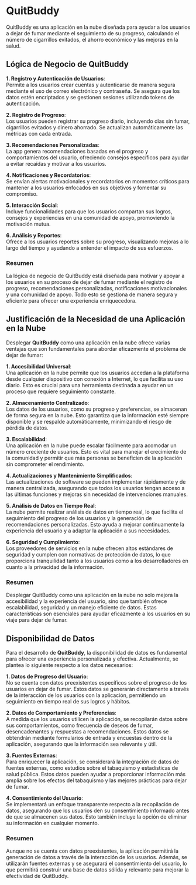 # QuitBuddy
QuitBuddy es una aplicación en la nube diseñada para ayudar a los usuarios a dejar de fumar mediante el seguimiento de su progreso, calculando el número de cigarrillos evitados, el ahorro económico y las mejoras en la salud.

## Lógica de Negocio de QuitBuddy

**1. Registro y Autenticación de Usuarios**:  
   Permite a los usuarios crear cuentas y autenticarse de manera segura mediante el uso de correo electrónico y contraseña. Se asegura que los datos estén encriptados y se gestionen sesiones utilizando tokens de autenticación.

**2. Registro de Progreso**:  
   Los usuarios pueden registrar su progreso diario, incluyendo días sin fumar, cigarrillos evitados y dinero ahorrado. Se actualizan automáticamente las métricas con cada entrada.

**3. Recomendaciones Personalizadas**:  
   La app genera recomendaciones basadas en el progreso y comportamientos del usuario, ofreciendo consejos específicos para ayudar a evitar recaídas y motivar a los usuarios.

**4. Notificaciones y Recordatorios**:  
   Se envían alertas motivacionales y recordatorios en momentos críticos para mantener a los usuarios enfocados en sus objetivos y fomentar su compromiso.

**5. Interacción Social**:  
   Incluye funcionalidades para que los usuarios compartan sus logros, consejos y experiencias en una comunidad de apoyo, promoviendo la motivación mutua.

**6. Análisis y Reportes**:  
   Ofrece a los usuarios reportes sobre su progreso, visualizando mejoras a lo largo del tiempo y ayudando a entender el impacto de sus esfuerzos.

### Resumen
La lógica de negocio de QuitBuddy está diseñada para motivar y apoyar a los usuarios en su proceso de dejar de fumar mediante el registro de progreso, recomendaciones personalizadas, notificaciones motivacionales y una comunidad de apoyo. Todo esto se gestiona de manera segura y eficiente para ofrecer una experiencia enriquecedora.


## Justificación de la Necesidad de una Aplicación en la Nube

Desplegar **QuitBuddy** como una aplicación en la nube ofrece varias ventajas que son fundamentales para abordar eficazmente el problema de dejar de fumar:

**1. Accesibilidad Universal**:  
   Una aplicación en la nube permite que los usuarios accedan a la plataforma desde cualquier dispositivo con conexión a Internet, lo que facilita su uso diario. Esto es crucial para una herramienta destinada a ayudar en un proceso que requiere seguimiento constante.

**2. Almacenamiento Centralizado**:  
   Los datos de los usuarios, como su progreso y preferencias, se almacenan de forma segura en la nube. Esto garantiza que la información esté siempre disponible y se respalde automáticamente, minimizando el riesgo de pérdida de datos.

**3. Escalabilidad**:  
   Una aplicación en la nube puede escalar fácilmente para acomodar un número creciente de usuarios. Esto es vital para manejar el crecimiento de la comunidad y permitir que más personas se beneficien de la aplicación sin comprometer el rendimiento.

**4. Actualizaciones y Mantenimiento Simplificados**:  
   Las actualizaciones de software se pueden implementar rápidamente y de manera centralizada, asegurando que todos los usuarios tengan acceso a las últimas funciones y mejoras sin necesidad de intervenciones manuales.

**5. Análisis de Datos en Tiempo Real**:  
   La nube permite realizar análisis de datos en tiempo real, lo que facilita el seguimiento del progreso de los usuarios y la generación de recomendaciones personalizadas. Esto ayuda a mejorar continuamente la experiencia del usuario y a adaptar la aplicación a sus necesidades.

**6. Seguridad y Cumplimiento**:  
   Los proveedores de servicios en la nube ofrecen altos estándares de seguridad y cumplen con normativas de protección de datos, lo que proporciona tranquilidad tanto a los usuarios como a los desarrolladores en cuanto a la privacidad de la información.

### Resumen
Desplegar QuitBuddy como una aplicación en la nube no solo mejora la accesibilidad y la experiencia del usuario, sino que también ofrece escalabilidad, seguridad y un manejo eficiente de datos. Estas características son esenciales para ayudar eficazmente a los usuarios en su viaje para dejar de fumar.

## Disponibilidad de Datos

Para el desarrollo de **QuitBuddy**, la disponibilidad de datos es fundamental para ofrecer una experiencia personalizada y efectiva. Actualmente, se plantea lo siguiente respecto a los datos necesarios:

**1. Datos de Progreso del Usuario**:  
   No se cuenta con datos preexistentes específicos sobre el progreso de los usuarios en dejar de fumar. Estos datos se generarán directamente a través de la interacción de los usuarios con la aplicación, permitiendo un seguimiento en tiempo real de sus logros y hábitos.

**2. Datos de Comportamiento y Preferencias**:  
   A medida que los usuarios utilicen la aplicación, se recopilarán datos sobre sus comportamientos, como frecuencia de deseos de fumar, desencadenantes y respuestas a recomendaciones. Estos datos se obtendrán mediante formularios de entrada y encuestas dentro de la aplicación, asegurando que la información sea relevante y útil.

**3. Fuentes Externas**:  
   Para enriquecer la aplicación, se considerará la integración de datos de fuentes externas, como estudios sobre el tabaquismo y estadísticas de salud pública. Estos datos pueden ayudar a proporcionar información más amplia sobre los efectos del tabaquismo y las mejores prácticas para dejar de fumar.

**4. Consentimiento del Usuario**:  
   Se implementará un enfoque transparente respecto a la recopilación de datos, asegurando que los usuarios den su consentimiento informado antes de que se almacenen sus datos. Esto también incluye la opción de eliminar su información en cualquier momento.

### Resumen
Aunque no se cuenta con datos preexistentes, la aplicación permitirá la generación de datos a través de la interacción de los usuarios. Además, se utilizarán fuentes externas y se asegurará el consentimiento del usuario, lo que permitirá construir una base de datos sólida y relevante para mejorar la efectividad de QuitBuddy.
